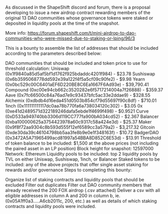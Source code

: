 As discussed in the ShapeShift discord and forum, there is a proposal developing to issue a new airdrop contract rewarding members of the original 13 DAO communities whose governance tokens were staked or deposited in liquidity pools at the time of the snapshot.

More info: https://forum.shapeshift.com/t/mini-airdrop-to-dao-communities-who-were-missed-due-to-staking-or-lping/96/3

This is a bounty to assemble the list of addresses that should be included according to the parameters described below:

DAO communities that should be included and token price to use for threshold calculation:
Uniswap (0x1f9840a85d5af5bf1d1762f925bdaddc4201f984) - $23.78
Sushiswap (0x6b3595068778dd592e39a122f4f5a5cf09c90fe2) - $9.98
Yearn (0x0bc529c00C6401aEF6D220BE8C6Ea1667F6Ad93e) - $39,790.41
Compound (0xc00e94cb662c3520282e6f5717214004a7f26888) - $359.37
Aave (0x7fc66500c84a76ad7e9c93437bfc5ac33e2ddae9) - $328.55
Alchemix (0xdbdb4d16eda451d0503b854cf79d55697f90c8df) - $710.01
1inch (0x111111111117dc0aa78b770fa6a738034120c302) - $3.05
0x (0xe41d2489571d322189246dafa5ebde1f4699f498) - $0.9521
Curve (0xD533a949740bb3306d119CC777fa900bA034cd52) - $2.367
Balancer (0xba100000625a3754423978a60c9317c58a424e3d) - $25.37
Maker (0x9f8f72aa9304c8b593d555f12ef6589cc3a579a2) - $3,217.32
Gitcoin (0xde30da39c46104798bb5aa3fe8b9e0e1f348163f) - $10.72
BadgerDAO (0x3472A5A71965499acd81997a54BBA8D852C6E53d) - $13.91
Threshold of token balance to be included: $1,500 at the above prices (not including the paired asset in an LP position)
Block height for snapshot: 12597000
Network: Ethereum
Liquidity pools to be included: top 2 liquidity pools by TVL on either Uniswap, Sushiswap, 1inch, or Balancer
Staked tokens to be included: any of the above projects that offer single asset staking for rewards and/or governance
Steps to completing this bounty:

Organize list of staking contracts and liquidity pools that should be excluded
Filter out duplicates
Filter out DAO community members that already received the 200 FOX airdrop (.csv attached)
Deliver a csv with all eligible addresses in column A and 200 in column b, ie. (0x05A1ff0a3.....A6cb2011c, 200, etc.) as well as details of which staking contracts and liquidity pools were included.
